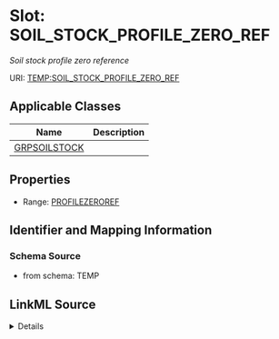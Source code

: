 # Slot: SOIL_STOCK_PROFILE_ZERO_REF
_Soil stock profile zero reference_


URI: [TEMP:SOIL_STOCK_PROFILE_ZERO_REF](https://example.org/TEMP/SOIL_STOCK_PROFILE_ZERO_REF)



<!-- no inheritance hierarchy -->




## Applicable Classes

| Name | Description |
| --- | --- |
[GRPSOILSTOCK](GRPSOILSTOCK.md) | 






## Properties

* Range: [PROFILEZEROREF](PROFILEZEROREF.md)







## Identifier and Mapping Information







### Schema Source


* from schema: TEMP




## LinkML Source

<details>
```yaml
name: SOIL_STOCK_PROFILE_ZERO_REF
description: Soil stock profile zero reference
from_schema: TEMP
rank: 1000
alias: SOIL_STOCK_PROFILE_ZERO_REF
domain_of:
- GRP_SOIL_STOCK
range: PROFILE_ZERO_REF

```
</details>